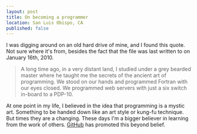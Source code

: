 ```yaml
---
layout: post
title: On becoming a programmer
location: San Luis Obispo, CA
published: false
---
```


I was digging around on an old hard drive of mine, and I found this quote. Not sure where it's from, besides the fact that the file was last written to on January 16th, 2010.

 > A long time ago, in a very distant land, I studied under a grey bearded master where he taught me the secrets of the ancient art of programming. We stood on our hands and programmed Fortran with our eyes closed. We programmed web servers with just a six switch in-board to a PDP-10. 

At one point in my life, I believed in the idea that programming is a mystic art. Something to be handed down like an art style or kung-fu technique. But times they are a changing. These days I'm a bigger believer in learning from the work of others. [GitHub](http://github.com) has promoted this beyond belief.
